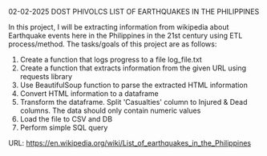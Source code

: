 02-02-2025
DOST PHIVOLCS LIST OF EARTHQUAKES IN THE PHILIPPINES

In this project, I will be extracting information from wikipedia about Earthquake events here in the Philippines in the 21st century using ETL process/method.
The tasks/goals of this project are as follows:
  1. Create a function that logs progress to a file log_file.txt
  2. Create a function that extracts information from the given URL using requests library
  3. Use BeautifulSoup function to parse the extracted HTML information
  4. Convert HTML information to a dataframe
  5. Transform the dataframe. Split 'Casualties' column to Injured & Dead columns. The data should only contain numeric values
  6. Load the file to CSV and DB
  7. Perform simple SQL query

URL: https://en.wikipedia.org/wiki/List_of_earthquakes_in_the_Philippines
